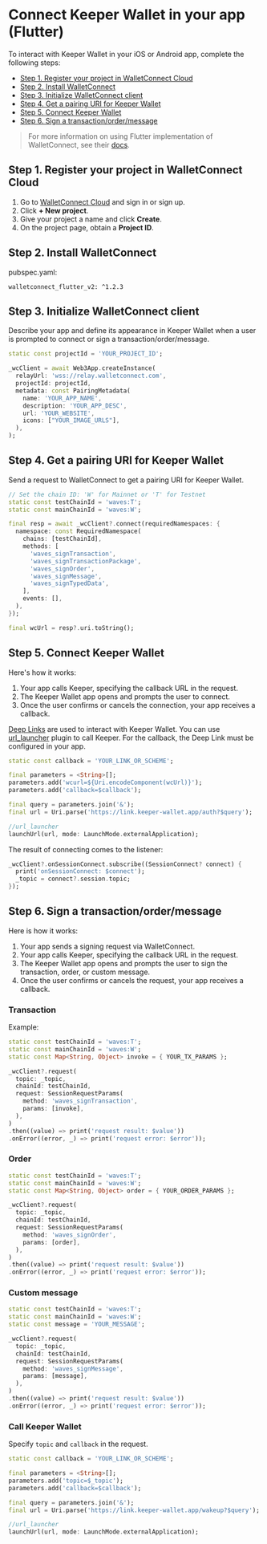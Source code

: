 # Connect Keeper Wallet in your app (Flutter)

To interact with Keeper Wallet in your iOS or Android app, complete the following steps:

- [Step 1. Register your project in WalletConnect Cloud](#step-1-register-your-project-in-walletconnect-cloud)
- [Step 2. Install WalletConnect](#step-2-install-walletconnect)
- [Step 3. Initialize WalletConnect client](#step-3-initialize-walletconnect-client)
- [Step 4. Get a pairing URI for Keeper Wallet](#step-4-get-a-pairing-uri-for-keeper-wallet)
- [Step 5. Connect Keeper Wallet](#step-5-connect-keeper-wallet)
- [Step 6. Sign a transaction/order/message](#step-6-sign-a-transactionordermessage)

> For more information on using Flutter implementation of WalletConnect, see their [docs](https://docs.walletconnect.com/2.0/flutter/installation).

## Step 1. Register your project in WalletConnect Cloud

1. Go to [WalletConnect Cloud](https://cloud.walletconnect.com/app) and sign in or sign up.
2. Click <b>+ New project</b>.
3. Give your project a name and click <b>Create</b>.
4. On the project page, obtain a <b>Project ID</b>.

## Step 2. Install WalletConnect

pubspec.yaml:

```
walletconnect_flutter_v2: ^1.2.3
```

## Step 3. Initialize WalletConnect client

Describe your app and define its appearance in Keeper Wallet when a user is prompted to connect or sign a transaction/order/message.

```dart
static const projectId = 'YOUR_PROJECT_ID';

_wcClient = await Web3App.createInstance(
  relayUrl: 'wss://relay.walletconnect.com',
  projectId: projectId,
  metadata: const PairingMetadata(
    name: 'YOUR_APP_NAME',
    description: 'YOUR_APP_DESC',
    url: 'YOUR_WEBSITE',
    icons: ["YOUR_IMAGE_URLS"],
  ),
);
```

## Step 4. Get a pairing URI for Keeper Wallet

Send a request to WalletConnect to get a pairing URI for Keeper Wallet.

```dart
// Set the chain ID: 'W' for Mainnet or 'T' for Testnet
static const testChainId = 'waves:T';
static const mainChainId = 'waves:W';

final resp = await _wcClient?.connect(requiredNamespaces: {
  namespace: const RequiredNamespace(
    chains: [testChainId],
    methods: [
      'waves_signTransaction',
      'waves_signTransactionPackage',
      'waves_signOrder',
      'waves_signMessage',
      'waves_signTypedData',
    ],
    events: [],
  ),
});

final wcUrl = resp?.uri.toString();
```

## Step 5. Connect Keeper Wallet

Here's how it works:

1. Your app calls Keeper, specifying the callback URL in the request.
2. The Keeper Wallet app opens and prompts the user to connect.
3. Once the user confirms or cancels the connection, your app receives a callback.

[Deep Links](https://docs.flutter.dev/ui/navigation/deep-linking) are used to interact with Keeper Wallet. You can use [url_launcher](https://pub.dev/packages/url_launcher) plugin to call Keeper. For the callback, the Deep Link must be configured in your app.

```dart
static const callback = 'YOUR_LINK_OR_SCHEME';

final parameters = <String>[];
parameters.add('wcurl=${Uri.encodeComponent(wcUrl)}');
parameters.add('callback=$callback');

final query = parameters.join('&');
final url = Uri.parse('https://link.keeper-wallet.app/auth?$query');

//url_launcher
launchUrl(url, mode: LaunchMode.externalApplication);
```

The result of connecting comes to the listener:

```dart
_wcClient?.onSessionConnect.subscribe((SessionConnect? connect) {
  print('onSessionConnect: $connect');
  _topic = connect?.session.topic;
});
```

## Step 6. Sign a transaction/order/message

Here is how it works:

1. Your app sends a signing request via WalletConnect.
2. Your app calls Keeper, specifying the callback URL in the request.
3. The Keeper Wallet app opens and prompts the user to sign the transaction, order, or custom message.
4. Once the user confirms or cancels the request, your app receives a callback.

### Transaction

Example:

```dart
static const testChainId = 'waves:T';
static const mainChainId = 'waves:W';
static const Map<String, Object> invoke = { YOUR_TX_PARAMS };

_wcClient?.request(
  topic: _topic,
  chainId: testChainId,
  request: SessionRequestParams(
    method: 'waves_signTransaction',
    params: [invoke],
  ),
)
.then((value) => print('request result: $value'))
.onError((error, _) => print('request error: $error'));
```

### Order

```dart
static const testChainId = 'waves:T';
static const mainChainId = 'waves:W';
static const Map<String, Object> order = { YOUR_ORDER_PARAMS };

_wcClient?.request(
  topic: _topic,
  chainId: testChainId,
  request: SessionRequestParams(
    method: 'waves_signOrder',
    params: [order],
  ),
)
.then((value) => print('request result: $value'))
.onError((error, _) => print('request error: $error'));
```

### Custom message

```dart
static const testChainId = 'waves:T';
static const mainChainId = 'waves:W';
static const message = 'YOUR_MESSAGE';

_wcClient?.request(
  topic: _topic,
  chainId: testChainId,
  request: SessionRequestParams(
    method: 'waves_signMessage',
    params: [message],
  ),
)
.then((value) => print('request result: $value'))
.onError((error, _) => print('request error: $error'));
```

### Call Keeper Wallet

Specify `topic` and `callback` in the request.

```dart
static const callback = 'YOUR_LINK_OR_SCHEME';

final parameters = <String>[];
parameters.add('topic=$_topic');
parameters.add('callback=$callback');

final query = parameters.join('&');
final url = Uri.parse('https://link.keeper-wallet.app/wakeup?$query');

//url_launcher
launchUrl(url, mode: LaunchMode.externalApplication);
```
